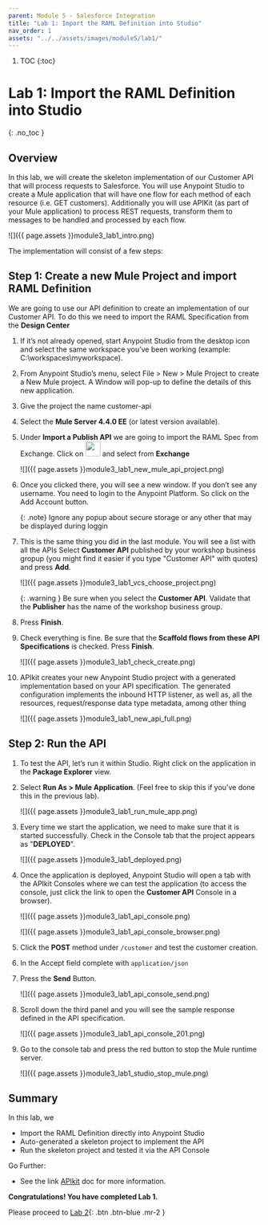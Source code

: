 ```yaml
---
parent: Module 5 - Salesforce Integration
title: "Lab 1: Import the RAML Definition into Studio"
nav_order: 1
assets: "../../assets/images/module5/lab1/"
---
```

1. TOC
{:toc}

# Lab 1: Import the RAML Definition into Studio
{: .no_toc }

## Overview
In this lab, we will create the skeleton implementation of our Customer API that will process requests to Salesforce. You will use Anypoint Studio to create a Mule application that will have one flow for each method of each resource (i.e. GET customers). Additionally you will use APIKit (as part of your Mule application) to process REST requests, transform them to messages to be handled and processed by each flow.

![]({{ page.assets }}module3_lab1_intro.png)

The implementation will consist of a few steps:

## Step 1: Create a new Mule Project and import RAML Definition

We are going to use our API definition to create an implementation of our Customer API. To do this we need to import the RAML Specification from the **Design Center**

1. If it’s not already opened, start Anypoint Studio from the desktop icon and select the same workspace you’ve been working (example: C:\workspaces\myworkspace).
2. From Anypoint Studio’s menu, select File > New > Mule Project to create a New Mule project. A Window will pop-up to define the details of this new application.
3. Give the project the name customer-api
4. Select the **Mule Server 4.4.0 EE** (or latest version available).
5. Under **Import a Publish API** we are going to import the RAML Spec from Exchange. Click on <img src="{{ page.assets }}module3_lab1_plus_button.png" width="30px"> and select from **Exchange**

    ![]({{ page.assets }}module3_lab1_new_mule_api_project.png)

6. Once you clicked there, you will see a new window. If you don’t see any username. You need to login to the Anypoint Platform. So click on the Add Account button.

    {: .note}
    Ignore any popup about secure storage or any other that may be displayed during loggin

7. This is the same thing you did in the last module. You will see a list with all the APIs Select **Customer API** published by your workshop business gropup (you might find it easier if you type "Customer API" with quotes) and press **Add**.

    ![]({{ page.assets }}module3_lab1_vcs_choose_project.png)

    {: .warning }
    Be sure when you select the **Customer API**. Validate that the **Publisher** has the name of the workshop business group.


8. Press **Finish**.

9. Check everything is fine. Be sure that the **Scaffold flows from these API Specifications** is checked. Press **Finish**.

    ![]({{ page.assets }}module3_lab1_check_create.png)

10. APIkit creates your new Anypoint Studio project with a generated implementation based on your API specification. The generated configuration implements the inbound HTTP listener, as well as, all the resources, request/response data type metadata, among other thing

    ![]({{ page.assets }}module3_lab1_new_api_full.png)

## Step 2: Run the API

1. To test the API, let’s run it within Studio. Right click on the application in the **Package Explorer** view.

2. Select **Run As​ > Mule Application​**. (Feel free to skip this if you’ve done this in the previous lab).

    ![]({{ page.assets }}module3_lab1_run_mule_app.png)

3. Every time we start the application, we need to make sure that it is started successfully. Check in the Console tab that the project appears as "**DEPLOYED**".

    ![]({{ page.assets }}module3_lab1_deployed.png)

4. Once the application is deployed, Anypoint Studio will open a tab with the APIkit Consoles where we can test the application (to access the console, just click the link to open the **Customer API** Console in a browser).

    ![]({{ page.assets }}module3_lab1_api_console.png)

    ![]({{ page.assets }}module3_lab1_api_console_browser.png)

5. Click the **POST** method under `/customer` and test the customer creation.

6. In the Accept field complete with `application/json`

7. Press the **Send** Button.

    ![]({{ page.assets }}module3_lab1_api_console_send.png)

8. Scroll down the third panel and you will see the sample response defined in the API specification.

    ![]({{ page.assets }}module3_lab1_api_console_201.png)

9. Go to the console tab and press the red button to stop the Mule runtime server.

    ![]({{ page.assets }}module3_lab1_studio_stop_mule.png)

## Summary
In this lab, we

- Import the RAML Definition directly into Anypoint Studio
- Auto-generated a skeleton project to implement the API
- Run the skeleton project and tested it via the API Console

Go Further:
- See the link [APIkit](https://docs.mulesoft.com/apikit/latest/) doc for more information.

**Congratulations! You have completed Lab 1.**

Please proceed to [Lab 2](./lab-2){: .btn .btn-blue  .mr-2  }